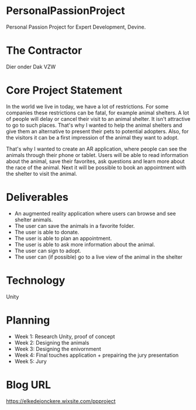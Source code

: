# PersonalPassionProject
Personal Passion Project for Expert Development, Devine.

# The Contractor
Dier onder Dak VZW

# Core Project Statement
In the world we live in today, we have a lot of restrictions. For some companies these restrictions can be fatal, for example animal shelters. A lot of people will delay or cancel their visit to an animal shelter. It isn't attractive to go to such places. That's why I wanted to help the animal shelters and give them an alternative to present their pets to potential adopters. Also, for the visitors it can be a first impression of the animal they want to adopt. 

That's why I wanted to create an AR application, where people can see the animals through their phone or tablet. Users will be able to read information about the animal, save their favorites, ask questions and learn more about the race of the animal. Next it will be possible to book an appointment with the shelter to visit the animal.

# Deliverables
- An augmented reality application where users can browse and see shelter animals.
- The user can save the animals in a favorite folder.
- The user is able to donate.
- The user is able to plan an appointment.
- The user is able to ask more information about the animal.
- The user can sign to adopt.
- The user can (if possible) go to a live view of the animal in the shelter

# Technology
Unity

# Planning
- Week 1: Research Unity, proof of concept
- Week 2: Designing the animals
- Week 3: Designing the enivornment
- Week 4: Final touches application + prepairing the jury presentation
- Week 5: Jury


# Blog URL
https://elkedejonckere.wixsite.com/ppproject
